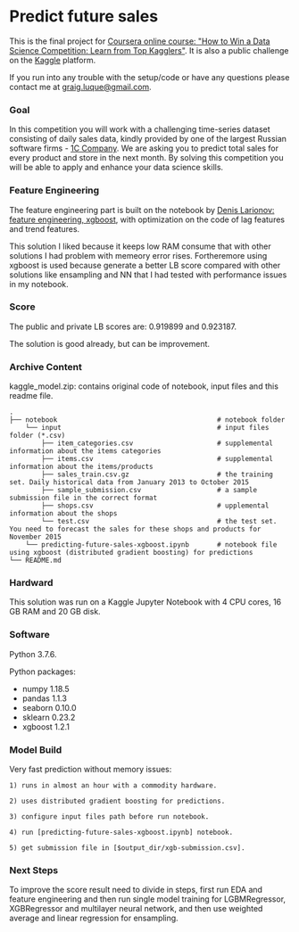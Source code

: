 # Predict future sales 

This is the final project for [Coursera online course: "How to Win a Data Science Competition: Learn from Top Kagglers"](https://www.coursera.org/learn/competitive-data-science/). It is also a public challenge on the [Kaggle](https://www.kaggle.com/c/competitive-data-science-predict-future-sales) platform.


If you run into any trouble with the setup/code or have any questions please contact me at [graig.luque@gmail.com](mailto:graig.luque@gmail.com).


### Goal

In this competition you will work with a challenging time-series dataset consisting of daily sales data, kindly provided by one of the largest Russian software firms - [1C Company](http://1c.ru/eng/title.htm). We are asking you to predict total sales for every product and store in the next month. By solving this competition you will be able to apply and enhance your data science skills.


### Feature Engineering

The feature engineering part is built on the notebook by [Denis Larionov: feature engineering, xgboost](https://www.kaggle.com/dlarionov/feature-engineering-xgboost), with optimization on the code of lag features and trend features.

This solution I liked because it keeps low RAM consume that with other solutions I had problem with memeory error rises. Fortheremore using xgboost is used because generate a better LB score compared with other solutions like ensampling and NN that I had tested with performance issues in my notebook.


### Score

The public and private LB scores are: 0.919899 and 0.923187.

The solution is good already, but can be improvement.


### Archive Content

kaggle_model.zip: contains original code of notebook, input files and this readme file.
    
    .
    ├── notebook                                        # notebook folder
        └── input                                       # input files folder (*.csv)
            ├── item_categories.csv                     # supplemental information about the items categories
            ├── items.csv                               # supplemental information about the items/products
            ├── sales_train.csv.gz                      # the training set. Daily historical data from January 2013 to October 2015
            ├── sample_submission.csv                   # a sample submission file in the correct format
            ├── shops.csv                               # upplemental information about the shops
            └── test.csv                                # the test set. You need to forecast the sales for these shops and products for November 2015
        └── predicting-future-sales-xgboost.ipynb       # notebook file using xgboost (distributed gradient boosting) for predictions
    └── README.md


### Hardward

This solution was run on a Kaggle Jupyter Notebook with 4 CPU cores, 16 GB RAM and 20 GB disk.


### Software

Python 3.7.6.

Python packages:
* numpy 1.18.5
* pandas 1.1.3
* seaborn 0.10.0
* sklearn 0.23.2
* xgboost 1.2.1


### Model Build

Very fast prediction without memory issues:

    1) runs in almost an hour with a commodity hardware.
    
    2) uses distributed gradient boosting for predictions.
    
    3) configure input files path before run notebook.
    
    4) run [predicting-future-sales-xgboost.ipynb] notebook.
    
    5) get submission file in [$output_dir/xgb-submission.csv].


### Next Steps

To improve the score result need to divide in steps, first run EDA and feature engineering and then run single model training for LGBMRegressor, XGBRegressor and multilayer neural network, and then use weighted average and linear regression for ensampling.
